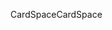 <span data-ttu-id="9d283-101">CardSpace</span><span class="sxs-lookup"><span data-stu-id="9d283-101">CardSpace</span></span>